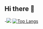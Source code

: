 ## Hi there 👋

<!--
**Roman-Prishchep/Roman-Prishchep** is a ✨ _special_ ✨ repository because its `README.md` (this file) appears on your GitHub profile.

Here are some ideas to get you started:

- 🔭 I’m currently working on ...
- 🌱 I’m currently learning ...
- 👯 I’m looking to collaborate on ...
- 🤔 I’m looking for help with ...
- 💬 Ask me about ...
- 📫 How to reach me: ...
- 😄 Pronouns: ...
- ⚡ Fun fact: ...
-->


-![](http://github-profile-summary-cards.vercel.app/api/cards/profile-details?username=Roman-Prishchep&theme=default)
[![Top Langs](https://github-readme-stats.vercel.app/api/top-langs/?username=i-savelev&layout=compact)](https://github.com/i-savelev/github-readme-stats)
